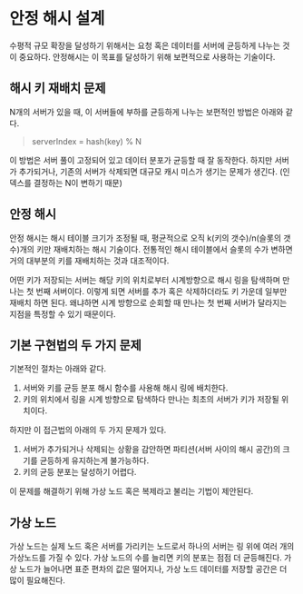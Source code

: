 안정 해시 설계
=

수평적 규모 확장을 달성하기 위해서는 요청 혹은 데이터를 서버에 균등하게 나누는 것이 중요하다.
안정해시는 이 목표를 달성하기 위해 보편적으로 사용하는 기술이다.

해시 키 재배치 문제
-
N개의 서버가 있을 때, 이 서버들에 부하를 균등하게 나누는 보편적인 방법은 아래와 같다.
> serverIndex = hash(key) % N

이 방법은 서버 풀이 고정되어 있고 데이터 분포가 균등할 때 잘 동작한다.
하지만 서버가 추가되거나, 기존의 서버가 삭제되면 대규모 캐시 미스가 생기는 문제가 생긴다. (인덱스를 결정하는 N이 변하기 때문)

안정 해시
-
안정 해시는 해시 테이블 크기가 조정될 때, 평균적으로 오직 k(키의 갯수)/n(슬롯의 갯수)개의 키만 재배치하는 해시 기술이다.
전통적인 해시 테이블에서 슬롯의 수가 변하면 거의 대부분의 키를 재배치하는 것과 대조적이다.

어떤 키가 저장되는 서버는 해당 키의 위치로부터 시계방향으로 해시 링을 탐색하며 만나는 첫 번째 서버이다.
이렇게 되면 서버를 추가 혹은 삭제하더라도 키 가운데 일부만 재배치 하면 된다.
왜냐하면 시계 방향으로 순회할 때 만나는 첫 번째 서버가 달라지는 지점을 특정할 수 있기 때문이다.

기본 구현법의 두 가지 문제
-

기본적인 절차는 아래와 같다.

1. 서버와 키를 균등 분포 해시 함수를 사용해 해시 링에 배치한다.
2. 키의 위치에서 링을 시계 방향으로 탐색하다 만나는 최초의 서버가 키가 저장될 위치이다.

하지만 이 접근법의 아래의 두 가지 문제가 있다.

1. 서버가 추가되거나 삭제되는 상황을 감안하면 파티션(서버 사이의 해시 공간)의 크기를 균등하게 유지하는게 불가능하다.
2. 키의 균등 분포는 달성하기 어렵다.

이 문제를 해결하기 위해 가상 노드 혹은 복제라고 불리는 기법이 제안된다.

가상 노드
-
가상 노드는 실제 노드 혹은 서버를 가리키는 노드로서 하나의 서버는 링 위에 여러 개의 가상노드를 가질 수 있다.
가상 노드의 수를 늘리면 키의 분포는 점점 더 균등해진다.
가상 노드가 늘어나면 표준 편차의 값은 떨어지나, 가상 노드 데이터를 저장할 공간은 더 많이 필요해진다.




